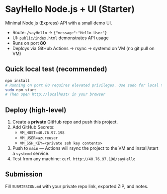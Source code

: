 # SayHello Node.js + UI (Starter)

Minimal Node.js (Express) API with a small demo UI.
- Route: `/sayHello` -> `{"message":"Hello User"}`
- UI: `public/index.html` demonstrates API usage
- Runs on port **80**
- Deploys via GitHub Actions -> rsync -> systemd on VM (no git pull on VM)

## Quick local test (recommended)
```bash
npm install
# Running on port 80 requires elevated privileges. Use sudo for local test:
sudo npm start
# Then open http://localhost/ in your browser
```

## Deploy (high-level)
1. Create a **private** GitHub repo and push this project.
2. Add GitHub Secrets:
   - `VM_HOST=40.76.97.198`
   - `VM_USER=azureuser`
   - `VM_SSH_KEY=<private ssh key contents>`
3. Push to `main` — Actions will rsync the project to the VM and install/start a `systemd` service.
4. Test from any machine: `curl http://40.76.97.198/sayHello`

## Submission
Fill `SUBMISSION.md` with your private repo link, exported ZIP, and notes.
